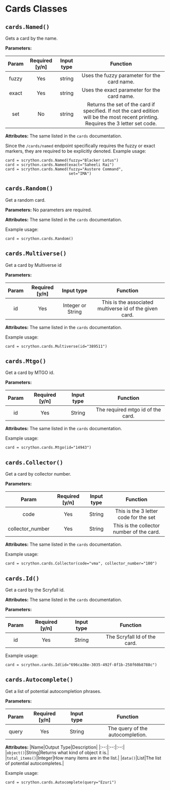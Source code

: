 ﻿# Cards Classes

## `cards.Named()`
Gets a card by the name.

**Parameters:**

| Param |Required [y/n]| Input type | Function |
| :---: | :---: | :---:  |:---: |
|fuzzy|Yes|string|Uses the fuzzy parameter for the card name.|
|exact|Yes|string|Uses the exact parameter for the card name.|
|set|No|string|Returns the set of the card if specified. If not the card edition will be the most recent printing. Requires the 3 letter set code.

**Attributes:**
The same listed in the `cards` documentation.

Since the `/cards/named` endpoint specifically requires the fuzzy or exact markers, they are required to be explicitly denoted.
Example usage:

    card = scrython.cards.Named(fuzzy="Blacker Lotus")
    card = scrython.cards.Named(exact="Saheeli Rai")
    card = scrython.cards.Named(fuzzy="Austere Command",
							    set="IMA")

## `cards.Random()`
Get a random card.

**Parameters:**
No parameters are required.

**Attributes:**
The same listed in the `cards` documentation.

Example usage:

    card = scrython.cards.Random()

## `cards.Multiverse()`
Get a card by Multiverse id

**Parameters:**

| Param |Required [y/n]| Input type | Function |
|:---:|:---:|:---:|:---:|
|id|Yes|Integer or String| This is the associated multiverse id of the given card.

**Attributes:**
The same listed in the `cards` documentation.

Example usage:

    card = scrython.cards.Multiverse(id="389511")

## `cards.Mtgo()`
Get a card by MTGO id.

**Parameters:**

| Param |Required [y/n]| Input type | Function |
|:---:|:---:|:---:|:---:|
|id|Yes|String|The required mtgo id of the card.

**Attributes:**
The same listed in the `cards` documentation.

Example usage:

    card = scrython.cards.Mtgo(id="14943")

## `cards.Collector()`
Get a card by collector number.

**Parameters:**

| Param |Required [y/n]| Input type | Function |
|:---:|:---:|:---:|:---:|
|code|Yes|String|This is the 3 letter code for the set|
|collector_number|Yes|String|This is the collector number of the card.|

**Attributes:**
The same listed in the `cards` documentation.

Example usage:

    card = scrython.cards.Collector(code="vma", collector_number="100")

## `cards.Id()`
Get a card by the Scryfall id.

**Attributes:**
The same listed in the `cards` documentation.

**Parameters:**

| Param |Required [y/n]| Input type | Function |
|:---:|:---:|:---:|:---:|
|id|Yes|String|The Scryfall Id of the card.|

Example usage:

    card = scrython.cards.Id(id="696ca38e-3035-492f-8f1b-258f60b8788c")

## `cards.Autocomplete()`
Get a list of potential autocompletion phrases.

**Parameters:**

| Param |Required [y/n]| Input type | Function |
|:---:|:---:|:---:|:---:|
|query|Yes|String| The query of the autocompletion.|

**Attributes:**
|Name|Output Type|Description|
|:--:|:--:|:--:|
|`object()`|String|Returns what kind of object it is.|
|`total_items()`|Integer|How many items are in the list.|
|`data()`|List|The list of potential autocompletes.|

Example usage:

    card = scrython.cards.Autocomplete(query="Ezuri")


